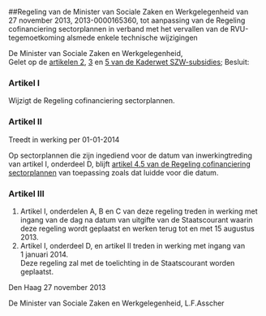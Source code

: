 <meta http-equiv='Content-Type' content='text/html; charset=utf-8' />

##Regeling van de Minister van Sociale Zaken en Werkgelegenheid van 27 november 2013, 2013-0000165360, tot aanpassing van de Regeling cofinanciering sectorplannen in verband met het vervallen van de RVU-tegemoetkoming alsmede enkele technische wijzigingen

De Minister van Sociale Zaken en Werkgelegenheid,  
Gelet op de [artikelen 2](../../../../../../../../../../../wet/kaderwet/szw-subsidies/BWBR0008754/README.md), [3](../../../../../../../../../../../wet/kaderwet/szw-subsidies/BWBR0008754/README.md) en [5 van de Kaderwet SZW-subsidies](../../../../../../../../../../../wet/kaderwet/szw-subsidies/BWBR0008754/README.md);
Besluit:    

### Artikel  I  

Wijzigt de Regeling cofinanciering sectorplannen.   

### Artikel  II   
Treedt in werking per 01-01-2014   

Op sectorplannen die zijn ingediend voor de datum van inwerkingtreding van artikel I, onderdeel D, blijft [artikel 4.5 van de Regeling cofinanciering sectorplannen](../../../../../../../../../../../ministeriele-regeling/regeling/cofinanciering/sectorplannen/BWBR0033761/README.md) van toepassing zoals dat luidde voor die datum.  

### Artikel  III  

1.  Artikel I, onderdelen A, B en C van deze regeling treden in werking met ingang van de dag na datum van uitgifte van de Staatscourant waarin deze regeling wordt geplaatst en werken terug tot en met 15 augustus 2013.   
2.  Artikel I, onderdeel D, en artikel II treden in werking met ingang van 1 januari 2014.   
Deze regeling zal met de toelichting in de Staatscourant worden geplaatst.   

Den Haag 
27 november 2013   

De 
Minister van Sociale Zaken en Werkgelegenheid,
L.F.Asscher   
